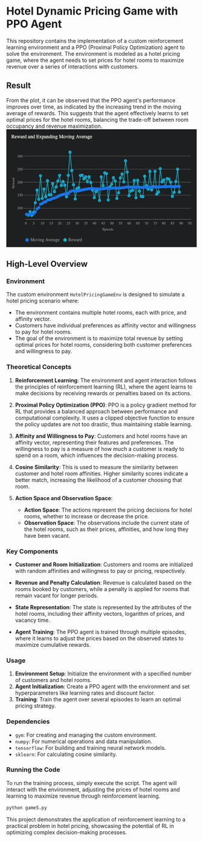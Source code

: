# Hotel Dynamic Pricing Game with PPO Agent

This repository contains the implementation of a custom reinforcement learning environment and a PPO (Proximal Policy Optimization) agent to solve the environment. The environment is modeled as a hotel pricing game, where the agent needs to set prices for hotel rooms to maximize revenue over a series of interactions with customers.

## Result
From the plot, it can be observed that the PPO agent's performance improves over time, as indicated by the increasing trend in the moving average of rewards. This suggests that the agent effectively learns to set optimal prices for the hotel rooms, balancing the trade-off between room occupancy and revenue maximization.
![Total Revenue over Time](game5_reward.png)


## High-Level Overview

### Environment

The custom environment `HotelPricingGameEnv` is designed to simulate a hotel pricing scenario where:
- The environment contains multiple hotel rooms, each with price, and affinity vector.
- Customers have individual preferences as affinity vector and willingness to pay for hotel rooms.
- The goal of the environment is to maximize total revenue by setting optimal prices for hotel rooms, considering both customer preferences and willingness to pay.

### Theoretical Concepts

1. **Reinforcement Learning**: The environment and agent interaction follows the principles of reinforcement learning (RL), where the agent learns to make decisions by receiving rewards or penalties based on its actions.
  
2. **Proximal Policy Optimization (PPO)**: PPO is a policy gradient method for RL that provides a balanced approach between performance and computational complexity. It uses a clipped objective function to ensure the policy updates are not too drastic, thus maintaining stable learning.

3. **Affinity and Willingness to Pay**: Customers and hotel rooms have an affinity vector, representing their features and preferences. The willingness to pay is a measure of how much a customer is ready to spend on a room, which influences the decision-making process.

4. **Cosine Similarity**: This is used to measure the similarity between customer and hotel room affinities. Higher similarity scores indicate a better match, increasing the likelihood of a customer choosing that room.

5. **Action Space and Observation Space**:
   - **Action Space**: The actions represent the pricing decisions for hotel rooms, whether to increase or decrease the price.
   - **Observation Space**: The observations include the current state of the hotel rooms, such as their prices, affinities, and how long they have been vacant.

### Key Components

- **Customer and Room Initialization**: Customers and rooms are initialized with random affinities and willingness to pay or pricing, respectively.
  
- **Revenue and Penalty Calculation**: Revenue is calculated based on the rooms booked by customers, while a penalty is applied for rooms that remain vacant for longer periods.

- **State Representation**: The state is represented by the attributes of the hotel rooms, including their affinity vectors, logarithm of prices, and vacancy time.

- **Agent Training**: The PPO agent is trained through multiple episodes, where it learns to adjust the prices based on the observed states to maximize cumulative rewards.

### Usage

1. **Environment Setup**: Initialize the environment with a specified number of customers and hotel rooms.
2. **Agent Initialization**: Create a PPO agent with the environment and set hyperparameters like learning rates and discount factor.
3. **Training**: Train the agent over several episodes to learn an optimal pricing strategy.

### Dependencies

- `gym`: For creating and managing the custom environment.
- `numpy`: For numerical operations and data manipulation.
- `tensorflow`: For building and training neural network models.
- `sklearn`: For calculating cosine similarity.
  
### Running the Code

To run the training process, simply execute the script. The agent will interact with the environment, adjusting the prices of hotel rooms and learning to maximize revenue through reinforcement learning.

```bash
python game5.py
```

This project demonstrates the application of reinforcement learning to a practical problem in hotel pricing, showcasing the potential of RL in optimizing complex decision-making processes.